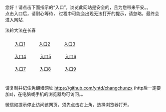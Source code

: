 您好！请点击下面指示的“入口”，浏览此网站是安全的，且为您带来平安。。 <br/>
点击入口后，请耐心等待， 过程中可能会出现无法打开的提示，请忽略，最终会进入网站. </br>

法轮大法在长春<br/>
<div style="padding:10px"><a style="margin:20px" target="_blank" href="https://dzfxbhlnwdywh.cloudfront.net/2Qpsp?dewbmen" id="ccLink1" rel="nofollow">入口1</a> <a target="_blank" style="margin:20px" href="https://d2yvg9pesqif22.cloudfront.net/2Qpsp?imeugco" id="ccLink2" rel="nofollow">入口2</a> <a style="margin:20px" target="_blank" href="https://d1ptpdsxx88gm9.cloudfront.net/2Qpsp?pwoqwhc" id="ccLink3" rel="nofollow">入口3</a></div>

<div style="padding:10px" ><a style="margin:20px" target="_blank" href="https://dzfxbhlnwdywh.cloudfront.net/2Qpsp?dewbmen" id="ccLink4" rel="nofollow">入口4</a> <a style="margin:20px" href="https://d2yvg9pesqif22.cloudfront.net/2Qpsp?imeugco" target="_blank" id="ccLink5" rel="nofollow">入口5</a> <a style="margin:20px" href="https://d1ptpdsxx88gm9.cloudfront.net/2Qpsp?pwoqwhc" target="_blank" id="ccLink6" rel="nofollow">入口6</a></div>

<div style="padding:10px"><a style="margin:20px" target="_blank" href="https://dzfxbhlnwdywh.cloudfront.net/2Qpsp?dewbmen" id="ccLink7" rel="nofollow">入口7</a> <a style="margin:20px" href="https://d2yvg9pesqif22.cloudfront.net/2Qpsp?imeugco" target="_blank" id="ccLink8" rel="nofollow">入口8</a> <a style="margin:20px" target="_blank" href="https://d1ptpdsxx88gm9.cloudfront.net/2Qpsp?pwoqwhc" id="ccLink9" rel="nofollow">入口9</a></div>

<br/>



请复制并记住免翻墙网址 https://github.com/yntd/changchunzx (http后一定要加s)，在电脑或手机的浏览器均可访问。。<br/>

微信如提示停止访问该网页，须先点击右上角，选择浏览器打开。
